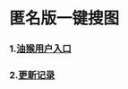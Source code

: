 # 匿名版一键搜图

### 1.[油猴用户入口](https://greasyfork.org/zh-CN/scripts/21115-%E5%8C%BF%E5%90%8D%E7%89%88%E4%B8%80%E9%94%AE%E6%90%9C%E5%9B%BE)

### 2.[更新记录](https://github.com/zhihaofans/nmb_one_key_search_image/blob/master/update.md)
